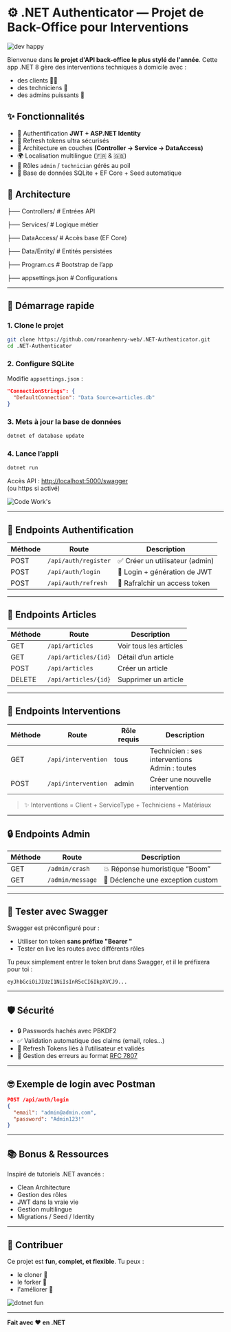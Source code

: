 # ⚙️ .NET Authenticator — Projet de Back-Office pour Interventions

![dev happy](https://i.giphy.com/YQitE4YNQNahy.webp)

Bienvenue dans **le projet d'API back-office le plus stylé de l'année**. Cette app .NET 8 gère des interventions techniques à domicile avec :
- des clients 👨‍💼
- des techniciens 🧰
- des admins puissants 👑

## ✨ Fonctionnalités

- 🔐 Authentification **JWT + ASP.NET Identity**
- 🔁 Refresh tokens ultra sécurisés
- 🧠 Architecture en couches **(Controller → Service → DataAccess)**
- 🌍 Localisation multilingue (🇫🇷 & 🇬🇧)
- 👮 Rôles `admin` / `technician` gérés au poil
- 🧱 Base de données SQLite + EF Core + Seed automatique

## 🧠 Architecture

├── Controllers/       # Entrées API

├── Services/          # Logique métier

├── DataAccess/        # Accès base (EF Core)

├── Data/Entity/       # Entités persistées

├── Program.cs         # Bootstrap de l’app

├── appsettings.json   # Configurations

---

## 🚀 Démarrage rapide

### 1. Clone le projet

```bash
git clone https://github.com/ronanhenry-web/.NET-Authenticator.git
cd .NET-Authenticator
```

### 2. Configure SQLite

Modifie `appsettings.json` :

```json
"ConnectionStrings": {
  "DefaultConnection": "Data Source=articles.db"
}
```

### 3. Mets à jour la base de données

```bash
dotnet ef database update
```

### 4. Lance l’appli

```bash
dotnet run
```

Accès API : [http://localhost:5000/swagger](http://localhost:5000/swagger)  
(ou https si activé)

![Code Work's](https://media1.giphy.com/media/v1.Y2lkPTc5MGI3NjExdzN3ZWsxeG84c2F6Y2ZqOW5vbHhscjloYWFsdWM4b29uajZxMTVvYSZlcD12MV9pbnRlcm5hbF9naWZfYnlfaWQmY3Q9Zw/12BYUePgtn7sis/giphy.gif)

---

## 🔑 Endpoints Authentification

| Méthode | Route                  | Description                       |
|--------|------------------------|-----------------------------------|
| POST   | `/api/auth/register`   | ✅ Créer un utilisateur (admin)   |
| POST   | `/api/auth/login`      | 🔐 Login + génération de JWT      |
| POST   | `/api/auth/refresh`    | 🔄 Rafraîchir un access token     |

---

## 📰 Endpoints Articles

| Méthode | Route                | Description                  |
|--------|----------------------|------------------------------|
| GET    | `/api/articles`      | Voir tous les articles       |
| GET    | `/api/articles/{id}` | Détail d’un article          |
| POST   | `/api/articles`      | Créer un article             |
| DELETE | `/api/articles/{id}` | Supprimer un article         |

---

## 🔧 Endpoints Interventions

| Méthode | Route                  | Rôle requis | Description                               |
|--------|------------------------|-------------|-------------------------------------------|
| GET    | `/api/intervention`    | tous        | Technicien : ses interventions<br>Admin : toutes |
| POST   | `/api/intervention`    | admin       | Créer une nouvelle intervention           |

> ✨ Interventions = Client + ServiceType + Techniciens + Matériaux

---

## 🔒 Endpoints Admin

| Méthode | Route              | Description                        |
|--------|--------------------|------------------------------------|
| GET    | `/admin/crash`     | 💥 Réponse humoristique “Boom”     |
| GET    | `/admin/message`   | 🧨 Déclenche une exception custom  |

---

## 🧪 Tester avec Swagger

Swagger est préconfiguré pour :
- Utiliser ton token **sans préfixe "Bearer "**  
- Tester en live les routes avec différents rôles

Tu peux simplement entrer le token brut dans Swagger, et il le préfixera pour toi :

```
eyJhbGciOiJIUzI1NiIsInR5cCI6IkpXVCJ9...
```

---

## 🛡️ Sécurité

- 🔒 Passwords hachés avec PBKDF2
- ✅ Validation automatique des claims (email, roles…)
- 🔁 Refresh Tokens liés à l’utilisateur et validés
- 🧼 Gestion des erreurs au format [RFC 7807](https://datatracker.ietf.org/doc/html/rfc7807)

---

## 🤓 Exemple de login avec Postman

```json
POST /api/auth/login
{
  "email": "admin@admin.com",
  "password": "Admin123!"
}
```

---

## 📚 Bonus & Ressources

Inspiré de tutoriels .NET avancés :
- Clean Architecture
- Gestion des rôles
- JWT dans la vraie vie
- Gestion multilingue
- Migrations / Seed / Identity

---

## 🎉 Contribuer

Ce projet est **fun, complet, et flexible**. Tu peux :
- le cloner 🧬
- le forker 🍴
- l'améliorer 🚀

![dotnet fun](https://i.giphy.com/Qn74oPyaKYBpVWdA7t.webp)

---

**Fait avec ❤️ en .NET**
